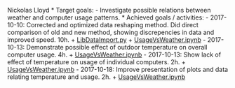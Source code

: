 Nickolas Lloyd
    * Target goals:
        - Investigate possible relations between weather and computer usage patterns.
    * Achieved goals / activities:
        - 2017-10-10: Corrected and optimized data reshaping method.  Did direct
          comparison of old and new method, showing discrepencies in data and
	  improved speed.  10h.
	    + [LibDataImport.py](../src/LibDataImport.py)
	    + [UsageVsWeather.ipynb](../src/UsageVsWeather.ipynb)
	- 2017-10-13: Demonstrate possible effect of outdoor temperature on
          overall computer usage.  4h.
	    + [UsageVsWeather.ipynb](../src/UsageVsWeather.ipynb)
	- 2017-10-13: Show lack of effect of temperature on usage of individual
          computers.  2h.
	    + [UsageVsWeather.ipynb](../src/UsageVsWeather.ipynb)
	- 2017-10-18: Improve presentation of plots and data relating
          temperature and usage.  2h.
	    + [UsageVsWeather.ipynb](../src/UsageVsWeather.ipynb)
